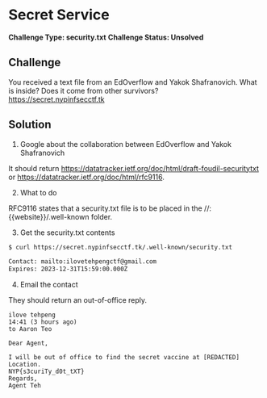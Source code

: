 # Secret Service

**Challenge Type: security.txt**
**Challenge Status: Unsolved**

## Challenge
You received a text file from an EdOverflow and Yakok Shafranovich. What is inside? Does it come from other survivors?  
https://secret.nypinfsecctf.tk

## Solution
1. Google about the collaboration between EdOverflow and Yakok Shafranovich

It should return https://datatracker.ietf.org/doc/html/draft-foudil-securitytxt or https://datatracker.ietf.org/doc/html/rfc9116.

2. What to do

RFC9116 states that a security.txt file is to be placed in the //:{{website}}/.well-known folder.

3. Get the security.txt contents

```bash
$ curl https://secret.nypinfsecctf.tk/.well-known/security.txt

Contact: mailto:ilovetehpengctf@gmail.com
Expires: 2023-12-31T15:59:00.000Z
```

4. Email the contact

They should return an out-of-office reply.
```
ilove tehpeng
14:41 (3 hours ago)
to Aaron Teo

Dear Agent,

I will be out of office to find the secret vaccine at [REDACTED] Location.
NYP{s3curiTy_d0t_tXT}
Regards,
Agent Teh
```

